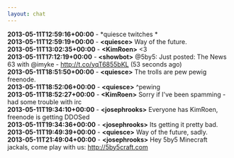 ```yaml
---
layout: chat
---
```

**2013-05-11T12:59:16+00:00** - *quiesce twitches *  
**2013-05-11T12:59:19+00:00** - **&lt;quiesce&gt;** Way of the future.  
**2013-05-11T13:02:35+00:00** - **&lt;KimRoen&gt;** <3  
**2013-05-11T17:12:19+00:00** - **&lt;showbot&gt;** @5by5: Just posted: The News 63 with @imyke - http://t.co/yqT6855bKL (53 seconds ago)  
**2013-05-11T18:51:50+00:00** - **&lt;quiesce&gt;** The trolls are pew pewig freenode.  
**2013-05-11T18:52:06+00:00** - **&lt;quiesce&gt;** ^pewing  
**2013-05-11T18:52:27+00:00** - **&lt;KimRoen&gt;** Sorry if I've been spamming - had some trouble with irc  
**2013-05-11T19:34:10+00:00** - **&lt;josephrooks&gt;** Everyone has KimRoen, freenode is getting DDOSed  
**2013-05-11T19:34:36+00:00** - **&lt;josephrooks&gt;** Its getting it pretty bad.  
**2013-05-11T19:49:39+00:00** - **&lt;quiesce&gt;** Way of the future, sadly.  
**2013-05-11T21:49:04+00:00** - **&lt;josephrooks&gt;** Hey 5by5 Minecraft jackals, come play with us: http://5by5craft.com  
